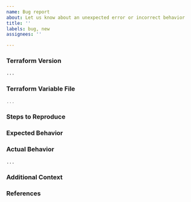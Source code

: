 ```yaml
---
name: Bug report
about: Let us know about an unexpected error or incorrect behavior
title: ''
labels: bug, new
assignees: ''

---
```


<!--
Welcome,

Thanks for opening an issue. The more information you provide, the easier it is for us to assess the problem, prioritize, assign, develop, then release a fix.

The SAS Viya 4 IaC team

-->

### Terraform Version

<!---
We ask this to be sure you are currently running a supported terraform version from your work environment. 

Run `./files/tools/iac_tooling_version.sh` to show the version, and paste the result between the ``` marks below.

If you are not running the latest version of Terraform we support, please try upgrading because your issue may have already been fixed.

If you're not sure which versions are supported, here's a link : https://github.com/sassoftware/viya4-iac-gcp#terraform to help.
-->

```bash
...
```

### Terraform Variable File

<!--
Paste the relevant parts of your Terraform variables between the ``` marks below.

The relevant parts should come from your `terraform.tfvars` file or equivalent and small snippets of the `*.tf` file/files that seem to be causing the error.

For security reasons, do not copy and paste any sensitive information in this issue, like account information and passwords etc.
-->

```terraform
...
```

### Steps to Reproduce

<!--
Please list the full steps required to reproduce the issue, for example:
1. `terraform init`
2. `terraform apply`
-->

### Expected Behavior

<!--
What should have happened?
-->

### Actual Behavior

<!--
What actually happened? Here you can include output and information from your terraform run.
-->

```bash
...
```

### Additional Context

<!--
Are there anything atypical about your situation that we should know? For example: Are you passing any unusual command line options or environment variables to opt-in to non-default behavior?
-->

### References

<!--
Are there any other GitHub issues (open or closed) or Pull Requests that should be linked here? For example:

- #123

-->
